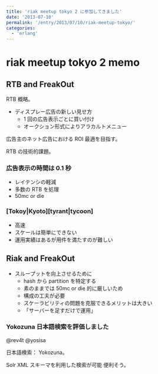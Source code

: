 ```yaml
---
title: 'riak meetup tokyo 2 に参加してきました'
date: '2013-07-10'
permalink: '/entry/2013/07/10/riak-meetup-tokyo/'
categories:
  - 'erlang'
---
```


# riak meetup tokyo 2 memo

## RTB and FreakOut

RTB 概略。

- ディスプレー広告の新しい見せ方
  - 1 回の広告表示ごとに買い付け
  - オークション形式によりアラカルトメニュー

広告主のネット広告における ROI 最適を目指す。

RTB の技術的課題。

### 広告表示の時間は 0.1 秒

- レイテンシの軽減
- 多数の RTB を処理
- 50mc or die

### [Tokoy|Kyoto][tyrant|tycoon]

- 高速
- スケールは簡単にできない
- 運用実績はあるが用件を満たすのが難しい

## Riak and FreakOut

- スループットを向上させるために
  - hash から partition を特定する
  - 素のままでは 50mc or die 的に厳しいため
  - 構成の工夫が必要
  - スケーラビリティの問題を克服できるメリットは大きい
  - 「サーバーを足すだけで運用」

### Yokozuna 日本語検索を評価しました

@rev4t @yosisa

日本語検索： Yokozuna。

Solr XML スキーマを利用した検索が可能
便利そう。
